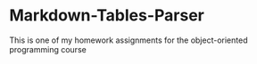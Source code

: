 # Markdown-Tables-Parser
This is one of my homework assignments for the object-oriented programming course
